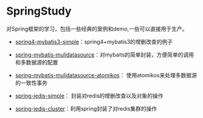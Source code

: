 SpringStudy
===========

对Spring框架的学习，包括一些经典的案例和demo,一些可以直接用于生产。



- [spring4-mybatis3-simple](https://github.com/ityouknow/spring-home/tree/master/spring4-mybatis3-simple)：spring4+mybatis3的增删改查的例子

- [spring-mybatis-mulidatasource](https://github.com/ityouknow/spring-home/tree/master/spring-mybatis-mulidatasource)：对mybaits的简单封装，方便简单的调用和多数据源的配置

- [spring-mybatis-mulidatasource-atomikos](https://github.com/ityouknow/spring-home/tree/master/spring-mybatis-mulidatasource-atomikos)：
使用atomikos来处理多数据源的一致性事务

- [spring-jedis-simple](https://github.com/ityouknow/spring-home/tree/master/spring-jedis-simple)：
封装对redis的增删改查以及对象的操作

- [spring-jedis-cluster](https://github.com/ityouknow/spring-home/tree/master/spring-jedis-cluster)：利用spring封装了对redis集群的操作
